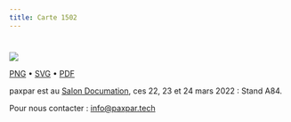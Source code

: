 ```yaml
---
title: Carte 1502
---
```


# 



![](https://media.paxpar.tech/ludi/card_1502_recto.png)

[PNG](https://media.paxpar.tech/ludi/card_1502_recto.png) • [SVG](https://media.paxpar.tech/ludi/card_1502_recto.svg) • [PDF](https://media.paxpar.tech/ludi/card_1502_recto.pdf)

paxpar est au [Salon Documation](https://www.documation.fr/info_societe/527/paxpartech.html), ces 22, 23 et 24 mars 2022 : Stand A84.

Pour nous contacter : info@paxpar.tech


